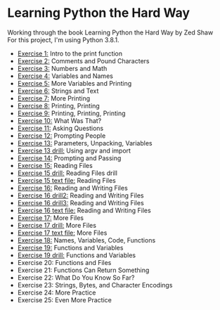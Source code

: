 # Learning Python the Hard Way
Working through the book Learning Python the Hard Way by Zed Shaw\
For this project, I'm using Python 3.8.1.

- [Exercise 1:](https://github.com/LoriImbesi/learning-python/blob/master/ex.1.py) Intro to the print function
- [Exercise 2:](https://github.com/LoriImbesi/learning-python/blob/master/ex2.py) Comments and Pound Characters
- [Exercise 3:](https://github.com/LoriImbesi/learning-python/blob/master/ex3.py) Numbers and Math
- [Exercise 4:](https://github.com/LoriImbesi/learning-python/blob/master/ex4.py) Variables and Names
- [Exercise 5:](https://github.com/LoriImbesi/learning-python/blob/master/ex5.py) More Variables and Printing
- [Exercise 6:](https://github.com/LoriImbesi/learning-python/blob/master/ex6.py) Strings and Text
- [Exercise 7:](https://github.com/LoriImbesi/learning-python/blob/master/ex7.py) More Printing
- [Exercise 8:](https://github.com/LoriImbesi/learning-python/blob/master/ex8.py) Printing, Printing
- [Exercise 9:](https://github.com/LoriImbesi/learning-python/blob/master/ex9.py) Printing, Printing, Printing
- [Exercise 10:](https://github.com/LoriImbesi/learning-python/blob/master/ex10.py) What Was That?
- [Exercise 11:](https://github.com/LoriImbesi/learning-python/blob/master/ex11.py) Asking Questions
- [Exercise 12:](https://github.com/LoriImbesi/learning-python/blob/master/ex12.py) Prompting People
- [Exercise 13:](https://github.com/LoriImbesi/learning-python/blob/master/ex13.py) Parameters, Unpacking, Variables
- [Exercise 13 drill:](https://github.com/LoriImbesi/learning-python/blob/master/ex13drill.py) Using argv and import
- [Exercise 14:](https://github.com/LoriImbesi/learning-python/blob/master/ex14.py) Prompting and Passing
- [Exercise 15:](https://github.com/LoriImbesi/learning-python/blob/master/ex15.py) Reading Files
- [Exercise 15 drill:](https://github.com/LoriImbesi/learning-python/blob/master/ex15drill.py) Reading Files drill
- [Exercise 15 text file:](https://github.com/LoriImbesi/learning-python/blob/master/ex15_sample.txt) Reading Files
- [Exercise 16:](https://github.com/LoriImbesi/learning-python/blob/master/ex16.py) Reading and Writing Files
- [Exercise 16 drill2:](https://github.com/LoriImbesi/learning-python/blob/master/ex16drill2.py) Reading and Writing Files
- [Exercise 16 drill3:](https://github.com/LoriImbesi/learning-python/blob/master/ex16drill3.py) Reading and Writing Files
- [Exercise 16 text file:](https://github.com/LoriImbesi/learning-python/blob/master/ex16test.txt) Reading and Writing Files
- [Exercise 17:](https://github.com/LoriImbesi/learning-python/blob/master/ex17.py) More Files
- [Exercise 17 drill:](https://github.com/LoriImbesi/learning-python/blob/master/ex17drill2.py) More Files
- [Exercise 17 text file:](https://github.com/LoriImbesi/learning-python/blob/master/ex17test.txt) More Files
- [Exercise 18:](https://github.com/LoriImbesi/learning-python/blob/master/ex18.py) Names, Variables, Code, Functions
- [Exercise 19:](https://github.com/LoriImbesi/learning-python/blob/master/ex19.py) Functions and Variables
- [Exercise 19 drill:](https://github.com/LoriImbesi/learning-python/blob/master/ex19drill.py) Functions and Variables
- Exercise 20: Functions and Files
- Exercise 21: Functions Can Return Something
- Exercise 22: What Do You Know So Far?
- Exercise 23: Strings, Bytes, and Character Encodings
- Exercise 24: More Practice
- Exercise 25: Even More Practice

